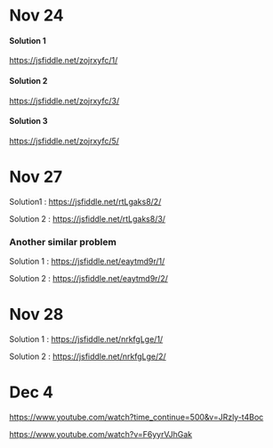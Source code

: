 # Nov 24

#### Solution 1

https://jsfiddle.net/zojrxyfc/1/


#### Solution 2

https://jsfiddle.net/zojrxyfc/3/

#### Solution 3

https://jsfiddle.net/zojrxyfc/5/

# Nov 27


Solution1 :  https://jsfiddle.net/rtLgaks8/2/

Solution 2 : https://jsfiddle.net/rtLgaks8/3/


### Another similar problem

Solution 1 : https://jsfiddle.net/eaytmd9r/1/

Solution 2 : https://jsfiddle.net/eaytmd9r/2/

# Nov 28

Solution 1 : https://jsfiddle.net/nrkfgLge/1/

Solution 2 : https://jsfiddle.net/nrkfgLge/2/

# Dec 4

https://www.youtube.com/watch?time_continue=500&v=JRzly-t4Boc

https://www.youtube.com/watch?v=F6yyrVJhGak
